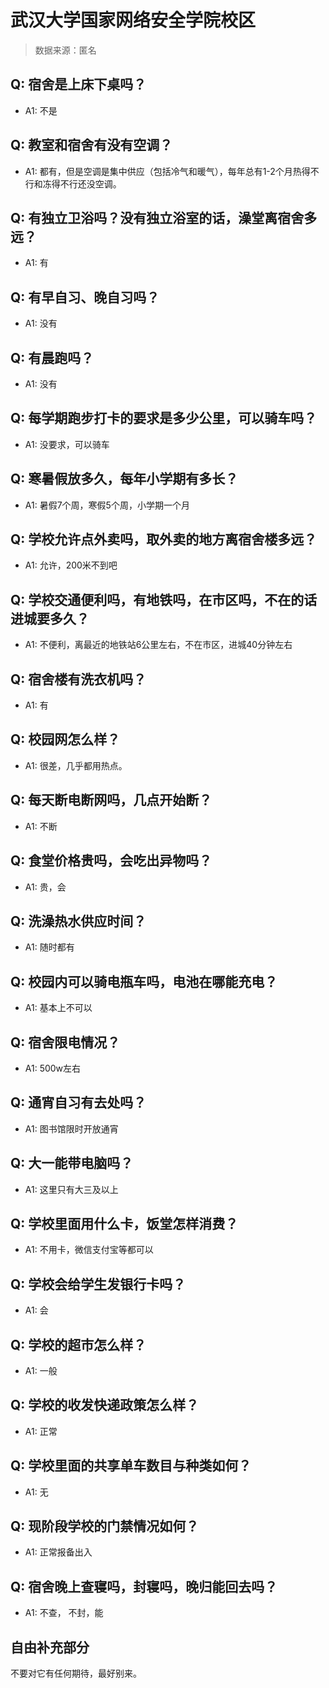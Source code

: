 # 武汉大学国家网络安全学院校区

> 数据来源：匿名

## Q: 宿舍是上床下桌吗？

- A1: 不是

## Q: 教室和宿舍有没有空调？

- A1: 都有，但是空调是集中供应（包括冷气和暖气），每年总有1-2个月热得不行和冻得不行还没空调。

## Q: 有独立卫浴吗？没有独立浴室的话，澡堂离宿舍多远？

- A1: 有

## Q: 有早自习、晚自习吗？

- A1: 没有

## Q: 有晨跑吗？

- A1: 没有

## Q: 每学期跑步打卡的要求是多少公里，可以骑车吗？

- A1: 没要求，可以骑车

## Q: 寒暑假放多久，每年小学期有多长？

- A1: 暑假7个周，寒假5个周，小学期一个月

## Q: 学校允许点外卖吗，取外卖的地方离宿舍楼多远？

- A1: 允许，200米不到吧

## Q: 学校交通便利吗，有地铁吗，在市区吗，不在的话进城要多久？

- A1: 不便利，离最近的地铁站6公里左右，不在市区，进城40分钟左右

## Q: 宿舍楼有洗衣机吗？

- A1: 有

## Q: 校园网怎么样？

- A1: 很差，几乎都用热点。

## Q: 每天断电断网吗，几点开始断？

- A1: 不断

## Q: 食堂价格贵吗，会吃出异物吗？

- A1: 贵，会

## Q: 洗澡热水供应时间？

- A1: 随时都有

## Q: 校园内可以骑电瓶车吗，电池在哪能充电？

- A1: 基本上不可以

## Q: 宿舍限电情况？

- A1: 500w左右

## Q: 通宵自习有去处吗？

- A1: 图书馆限时开放通宵

## Q: 大一能带电脑吗？

- A1: 这里只有大三及以上

## Q: 学校里面用什么卡，饭堂怎样消费？

- A1: 不用卡，微信支付宝等都可以

## Q: 学校会给学生发银行卡吗？

- A1: 会

## Q: 学校的超市怎么样？

- A1: 一般

## Q: 学校的收发快递政策怎么样？

- A1: 正常

## Q: 学校里面的共享单车数目与种类如何？

- A1: 无

## Q: 现阶段学校的门禁情况如何？

- A1: 正常报备出入

## Q: 宿舍晚上查寝吗，封寝吗，晚归能回去吗？

- A1: 不查， 不封，能

## 自由补充部分

不要对它有任何期待，最好别来。